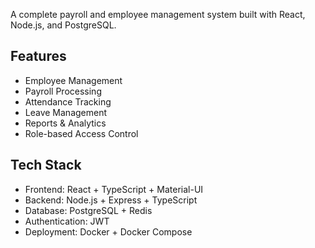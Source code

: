 
A complete payroll and employee management system built with React, Node.js, and PostgreSQL.

## Features
- Employee Management
- Payroll Processing
- Attendance Tracking
- Leave Management
- Reports & Analytics
- Role-based Access Control

## Tech Stack
- Frontend: React + TypeScript + Material-UI
- Backend: Node.js + Express + TypeScript
- Database: PostgreSQL + Redis
- Authentication: JWT
- Deployment: Docker + Docker Compose
